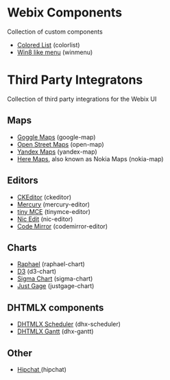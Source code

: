 Webix Components
==================

Collection of custom components

- [Colored List](http://webix-hub.github.io/components/colorlist/sample.html) (colorlist)
- [Win8 like menu](http://webix-hub.github.io/components/winmenu/sample.html) (winmenu)


Third Party Integratons
========================

Collection of third party integrations for the Webix UI

Maps
------

- [Goggle Maps](http://webix-hub.github.io/components/googlemap/sample.html) (google-map)
- [Open Street Maps](http://webix-hub.github.io/components/openmap/sample.html) (open-map)
- [Yandex Maps](http://webix-hub.github.io/components/yandexmap/sample.html) (yandex-map)
- [Here Maps](http://webix-hub.github.io/components/nokiamap/sample.html), also known as Nokia Maps (nokia-map)


Editors
---------
- [CKEditor](http://webix-hub.github.io/components/ckeditor/sample.html) (ckeditor)
- [Mercury](http://webix-hub.github.io/components/mercury/sample.html) (mercury-editor)
- [tiny MCE](http://webix-hub.github.io/components/tinymce/sample.html) (tinymce-editor)
- [Nic Edit](http://webix-hub.github.io/components/nicedit/sample.html) (nic-editor)
- [Code Mirror](http://webix-hub.github.io/components/codemirror-editor/sample.html) (codemirror-editor)


Charts
-------
- [Raphael](http://webix-hub.github.io/components/raphael/sample.html) (raphael-chart)
- [D3](http://webix-hub.github.io/components/d3/sample.html) (d3-chart)
- [Sigma Chart](http://webix-hub.github.io/components/sigma/sample.html) (sigma-chart)
- [Just Gage](http://webix-hub.github.io/components/justgage/sample.html) (justgage-chart)


DHTMLX components
-------------------
- [DHTMLX Scheduler](http://webix-hub.github.io/components/scheduler/sample.html) (dhx-scheduler)
- [DHTMLX Gantt](http://webix-hub.github.io/components/gantt/sample.html) (dhx-gantt)


Other
------

- [Hipchat ](http://webix-hub.github.io/components/hipchat/sample.html) (hipchat)